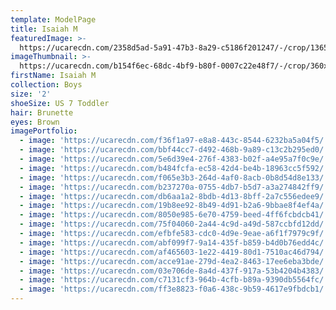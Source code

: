 ```yaml
---
template: ModelPage
title: Isaiah M
featuredImage: >-
  https://ucarecdn.com/2358d5ad-5a91-47b3-8a29-c5186f201247/-/crop/1365x893/0,314/-/preview/
imageThumbnail: >-
  https://ucarecdn.com/b154f6ec-68dc-4bf9-b80f-0007c22e48f7/-/crop/360x489/960,154/-/preview/
firstName: Isaiah M
collection: Boys
size: '2'
shoeSize: US 7 Toddler
hair: Brunette
eyes: Brown
imagePortfolio:
  - image: 'https://ucarecdn.com/f36f1a97-e8a8-443c-8544-6232ba5a04f5/'
  - image: 'https://ucarecdn.com/bbf44cc7-d492-468b-9a89-c13c2b295ed0/'
  - image: 'https://ucarecdn.com/5e6d39e4-276f-4383-b02f-a4e95a7f0c9e/'
  - image: 'https://ucarecdn.com/b484fcfa-ec58-42d4-be4b-18963cc5f592/'
  - image: 'https://ucarecdn.com/f065e3b3-264d-4af0-8acb-0b8d54d8e133/'
  - image: 'https://ucarecdn.com/b237270a-0755-4db7-b5d7-a3a274842ff9/'
  - image: 'https://ucarecdn.com/db6aa1a2-8bdb-4d13-8bff-2a7c556edee9/'
  - image: 'https://ucarecdn.com/19b8ee92-8b49-4d91-b2a6-9bbae8f4ef4a/'
  - image: 'https://ucarecdn.com/8050e985-6e70-4759-beed-4ff6fcbdcb41/'
  - image: 'https://ucarecdn.com/75f04060-2a44-4c9d-a49d-587ccbfd12dd/'
  - image: 'https://ucarecdn.com/efbfe583-cdc0-4d9e-9eae-a6f1f7979c9f/'
  - image: 'https://ucarecdn.com/abf099f7-9a14-435f-b859-b4d0b76edd4c/'
  - image: 'https://ucarecdn.com/af465603-1e22-4419-80d1-7510ac46d794/'
  - image: 'https://ucarecdn.com/acce91ae-279d-4ea2-8463-17ee6eba3bde/'
  - image: 'https://ucarecdn.com/03e706de-8a4d-437f-917a-53b4204b4383/'
  - image: 'https://ucarecdn.com/c7131cf3-964b-4cfb-b89a-9390db5564fc/'
  - image: 'https://ucarecdn.com/ff3e8823-f0a6-438c-9b59-4617e9fbdcb1/'
---
```


